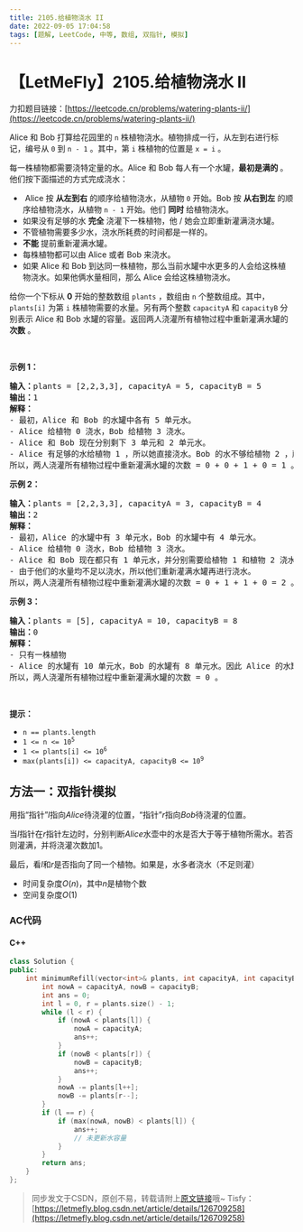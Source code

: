 ```yaml
---
title: 2105.给植物浇水 II
date: 2022-09-05 17:04:58
tags: [题解, LeetCode, 中等, 数组, 双指针, 模拟]
---
```


# 【LetMeFly】2105.给植物浇水 II

力扣题目链接：[https://leetcode.cn/problems/watering-plants-ii/](https://leetcode.cn/problems/watering-plants-ii/)

<p>Alice 和 Bob 打算给花园里的 <code>n</code> 株植物浇水。植物排成一行，从左到右进行标记，编号从 <code>0</code> 到 <code>n - 1</code> 。其中，第 <code>i</code> 株植物的位置是 <code>x = i</code> 。</p>

<p>每一株植物都需要浇特定量的水。Alice 和 Bob 每人有一个水罐，<strong>最初是满的 </strong>。他们按下面描述的方式完成浇水：</p>

<ul>
	<li>&nbsp;Alice 按 <strong>从左到右</strong> 的顺序给植物浇水，从植物 <code>0</code> 开始。Bob 按 <strong>从右到左</strong> 的顺序给植物浇水，从植物 <code>n - 1</code> 开始。他们 <strong>同时</strong> 给植物浇水。</li>
	<li>如果没有足够的水 <strong>完全</strong> 浇灌下一株植物，他 / 她会立即重新灌满浇水罐。</li>
	<li>不管植物需要多少水，浇水所耗费的时间都是一样的。</li>
	<li><strong>不能</strong> 提前重新灌满水罐。</li>
	<li>每株植物都可以由 Alice 或者 Bob 来浇水。</li>
	<li>如果 Alice 和 Bob 到达同一株植物，那么当前水罐中水更多的人会给这株植物浇水。如果他俩水量相同，那么 Alice 会给这株植物浇水。</li>
</ul>

<p>给你一个下标从 <strong>0</strong> 开始的整数数组 <code>plants</code> ，数组由 <code>n</code> 个整数组成。其中，<code>plants[i]</code> 为第 <code>i</code> 株植物需要的水量。另有两个整数 <code>capacityA</code> 和&nbsp;<code>capacityB</code> 分别表示 Alice 和 Bob 水罐的容量。返回两人浇灌所有植物过程中重新灌满水罐的 <strong>次数</strong> 。</p>

<p>&nbsp;</p>

<p><strong>示例 1：</strong></p>

<pre>
<strong>输入：</strong>plants = [2,2,3,3], capacityA = 5, capacityB = 5
<strong>输出：</strong>1
<strong>解释：</strong>
- 最初，Alice 和 Bob 的水罐中各有 5 单元水。
- Alice 给植物 0 浇水，Bob 给植物 3 浇水。
- Alice 和 Bob 现在分别剩下 3 单元和 2 单元水。
- Alice 有足够的水给植物 1 ，所以她直接浇水。Bob 的水不够给植物 2 ，所以他先重新装满水，再浇水。
所以，两人浇灌所有植物过程中重新灌满水罐的次数 = 0 + 0 + 1 + 0 = 1 。</pre>

<p><strong>示例 2：</strong></p>

<pre>
<strong>输入：</strong>plants = [2,2,3,3], capacityA = 3, capacityB = 4
<strong>输出：</strong>2
<strong>解释：</strong>
- 最初，Alice 的水罐中有 3 单元水，Bob 的水罐中有 4 单元水。
- Alice 给植物 0 浇水，Bob 给植物 3 浇水。
- Alice 和 Bob 现在都只有 1 单元水，并分别需要给植物 1 和植物 2 浇水。
- 由于他们的水量均不足以浇水，所以他们重新灌满水罐再进行浇水。
所以，两人浇灌所有植物过程中重新灌满水罐的次数 = 0 + 1 + 1 + 0 = 2 。</pre>

<p><strong>示例 3：</strong></p>

<pre>
<strong>输入：</strong>plants = [5], capacityA = 10, capacityB = 8
<strong>输出：</strong>0
<strong>解释：</strong>
- 只有一株植物
- Alice 的水罐有 10 单元水，Bob 的水罐有 8 单元水。因此 Alice 的水罐中水更多，她会给这株植物浇水。
所以，两人浇灌所有植物过程中重新灌满水罐的次数 = 0 。</pre>

<p>&nbsp;</p>

<p><strong>提示：</strong></p>

<ul>
	<li><code>n == plants.length</code></li>
	<li><code>1 &lt;= n &lt;= 10<sup>5</sup></code></li>
	<li><code>1 &lt;= plants[i] &lt;= 10<sup>6</sup></code></li>
	<li><code>max(plants[i]) &lt;= capacityA, capacityB &lt;= 10<sup>9</sup></code></li>
</ul>


    
## 方法一：双指针模拟

用指“指针”$l$指向$Alice$待浇灌的位置，“指针”$r$指向$Bob$待浇灌的位置。

当$l$指针在$r$指针左边时，分别判断$Alice$水壶中的水是否大于等于植物所需水。若否则灌满，并将浇灌次数加1。

最后，看$l$和$r$是否指向了同一个植物。如果是，水多者浇水（不足则灌）

+ 时间复杂度$O(n)$，其中$n$是植物个数
+ 空间复杂度$O(1)$

### AC代码

#### C++

```cpp
class Solution {
public:
    int minimumRefill(vector<int>& plants, int capacityA, int capacityB) {
        int nowA = capacityA, nowB = capacityB;
        int ans = 0;
        int l = 0, r = plants.size() - 1;
        while (l < r) {
            if (nowA < plants[l]) {
                nowA = capacityA;
                ans++;
            }
            if (nowB < plants[r]) {
                nowB = capacityB;
                ans++;
            }
            nowA -= plants[l++];
            nowB -= plants[r--];
        }
        if (l == r) {
            if (max(nowA, nowB) < plants[l]) {
                ans++;
                // 未更新水容量
            }
        }
        return ans;
    }
};
```

> 同步发文于CSDN，原创不易，转载请附上[原文链接](https://leetcode.letmefly.xyz/2022/09/05/LeetCode%202105.%E7%BB%99%E6%A4%8D%E7%89%A9%E6%B5%87%E6%B0%B4II/)哦~
> Tisfy：[https://letmefly.blog.csdn.net/article/details/126709258](https://letmefly.blog.csdn.net/article/details/126709258)
